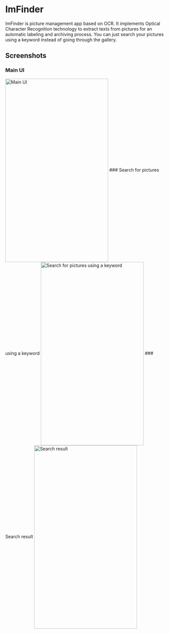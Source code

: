 # ImFinder

ImFinder is picture management app based on OCR.
It implements Optical Character Recognition technology to extract texts from pictures for an automatic labeling and archiving process.
You can just search your pictures using a keyword instead of going through the gallery.

## Screenshots

### Main UI
<img src="http://chenqu.me/images/screenshots/1.png" width = "324" height = "576" alt="Main UI" align=center />
### Search for pictures using a keyword
<img src="http://chenqu.me/images/screenshots/2.png" width = "324" height = "576" alt="Search for pictures using a keyword" align=center />
### Search result
<img src="http://chenqu.me/images/screenshots/3.png" width = "324" height = "576" alt="Search result" align=center />
